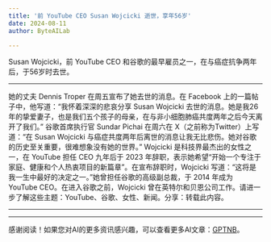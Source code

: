```yaml
---
title: '前 YouTube CEO Susan Wojcicki 逝世，享年56岁'
date: 2024-08-11
author: ByteAILab

---
```


Susan Wojcicki，前 YouTube CEO 和谷歌的最早雇员之一，在与癌症抗争两年后，于56岁时去世。

---
她的丈夫 Dennis Troper 在周五宣布了她去世的消息。在 Facebook 上的一篇帖子中，他写道：“我怀着深深的悲哀分享 Susan Wojcicki 去世的消息。她是我26年的挚爱妻子，也是我们五个孩子的母亲，在与非小细胞肺癌共度两年之后今天离开了我们。” 谷歌首席执行官 Sundar Pichai 在周六在 X（之前称为Twitter）上写道：“在 Susan Wojcicki 与癌症共度两年后离世的消息让我无比悲伤。她对谷歌的历史至关重要，很难想象没有她的世界。” Wojcicki 是科技界最杰出的女性之一，在 YouTube 担任 CEO 九年后于 2023 年辞职，表示她希望“开始一个专注于家庭、健康和个人热衷项目的新篇章”。在宣布辞职时，Wojcicki 写道：“这将是我一生中最好的决定之一。”她曾担任谷歌的高级副总裁，于 2014 年成为 YouTube CEO。在进入谷歌之前，Wojcicki 曾在英特尔和贝恩公司工作。请进一步了解这些主题：YouTube、谷歌、女性、新闻。分享：转载此内容。

---
---
感谢阅读！如果您对AI的更多资讯感兴趣，可以查看更多AI文章：[GPTNB](https://gptnb.com)。